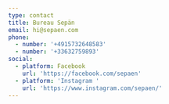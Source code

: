 ```yaml
---
type: contact
title: Bureau Sepän
email: hi@sepaen.com
phone:
  - number: '+4915732648583'
  - number: '+33632759893'
social:
  - platform: Facebook
    url: 'https://facebook.com/sepaen'
  - platform: 'Instagram '
    url: 'https://www.instagram.com/sepaen/'
---
```



